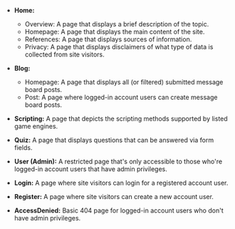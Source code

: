 - **Home:**
    - Overview: A page that displays a brief description of the topic.
    - Homepage: A page that displays the main content of the site.
    - References: A page that displays sources of information.
    - Privacy: A page that displays disclaimers of what type of data is collected from site visitors.

- **Blog:**
    - Homepage: A page that displays all (or filtered) submitted message board posts.
    - Post: A page where logged-in account users can create message board posts.

- **Scripting:** A page that depicts the scripting methods supported by listed game engines.

- **Quiz:** A page that displays questions that can be answered via form fields.

- **User (Admin):** A restricted page that's only accessible to those who're logged-in account users that have admin privileges.

- **Login:** A page where site visitors can login for a registered account user.

- **Register:** A page where site visitors can create a new account user.

- **AccessDenied:** Basic 404 page for logged-in account users who don't have admin privileges.
